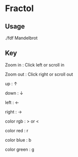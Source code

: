 # Fractol

## Usage

./fdf Mandelbrot

## Key

Zoom in  	: Click left or scroll in

Zoom out 	: Click right or scroll out

up			: ↑

down		: ↓

left		: ←

right		: →

color rgb	: > or < 

color red	: r

color blue	: b

color green	: g

